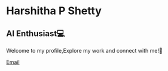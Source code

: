 <!DOCTYPE html>
<html lang="en">
<head>
  <meta charset="UTF-8">
  <meta name="viewport" content="width=device-width, initial-scale=1.0">
  
</head>
<body>
  <div class="cover-container">
    <h1>Harshitha P Shetty</h1>
    <h2>AI Enthusiast💻</h2>
    <p>
      Welcome to my profile,Explore my work and connect with me!🔗
    </p>
    <div class="social-links">
      <a href="pharshithashetty@gmail.com">Email</a>
    </div>
  </div>
</body>
</html>
